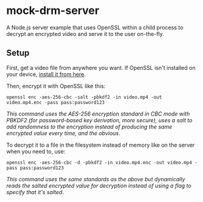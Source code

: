 # mock-drm-server
A Node.js server example that uses OpenSSL within a child process to decrypt an encrypted video and serve it to the user on-the-fly.

## Setup
First, get a video file from anywhere you want. If OpenSSL isn't installed on your device, [install it from here](https://github.com/openssl/openssl).

Then, encrypt it with OpenSSL like this: 

```shell
openssl enc -aes-256-cbc -salt -pbkdf2 -in video.mp4 -out video.mp4.enc -pass pass:password123
```
*This command uses the AES-256 encryption standard in CBC mode with PBKDF2 (for password-based key derivation, more secure), 
uses a salt to add randomness to the encryption instead of producing the same encrypted value every time, and the obvious*.

To decrypt it to a file in the filesystem instead of memory like on the server when you need to, use:

```shell
openssl enc -aes-256-cbc -d -pbkdf2 -in video.mp4.enc -out video.mp4 -pass pass:password123
```
*This command uses the same standards as the above but dynamically reads the salted encrypted value for decryption instead of using a flag to specify that it's salted*.

